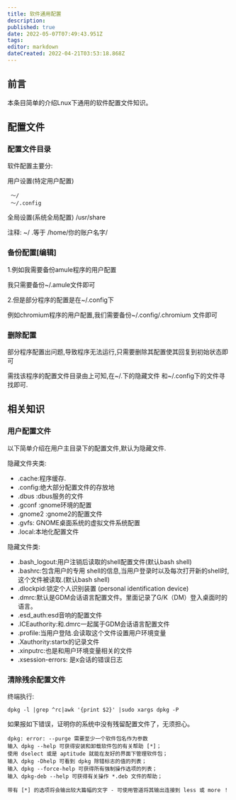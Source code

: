 ```yaml
---
title: 软件通用配置
description: 
published: true
date: 2022-05-07T07:49:43.951Z
tags: 
editor: markdown
dateCreated: 2022-04-21T03:53:18.868Z
---
```


## 前言

本条目简单的介绍Lnux下通用的软件配置文件知识。

## 配置文件

### 配置文件目录

软件配置主要分:

用户设置(特定用户配置)

     ～/
     ～/.config

全局设置(系统全局配置)
    /usr/share

注释: ~/ .等于 /home/你的账户名字/

### 备份配置[编辑]

1.例如我需要备份amule程序的用户配置

我只需要备份~/.amule文件即可

2.但是部分程序的配置是在~/.config下

例如chromium程序的用户配置,我们需要备份~/.config/.chromium 文件即可

### 删除配置

部分程序配置出问题,导致程序无法运行,只需要删除其配置使其回复到初始状态即可

需找该程序的配置文件目录由上可知,在~/.下的隐藏文件 和~/.config下的文件寻找即可.

## 相关知识

### 用户配置文件

以下简单介绍在用户主目录下的配置文件,默认为隐藏文件.

隐藏文件夹类:

- .cache:程序缓存.
- .config:绝大部分配置文件的存放地
- .dbus :dbus服务的文件
- .gconf :gnome环境的配置
- .gnome2 :gnome2的配置文件
- .gvfs: GNOME桌面系统的虚拟文件系统配置
- .local:本地化配置文件

隐藏文件类:

- .bash_logout:用户注销后读取的shell配置文件(默认bash shell)
- .bashrc:包含用户的专用 shell的信息,当用户登录时以及每次打开新的shell时,这个文件被读取.(默认bash shell)
- .dlockpid:锁定个人识别装置 (personal identification device)
- .dmrc:默认是GDM会话语言配置文件。里面记录了G/K（DM）登入桌面时的语言。
- .esd_auth:esd音响的配置文件
- .ICEauthority:和.dmrc一起属于GDM会话语言配置文件
- .profile:当用户登陆.会读取这个文件设置用户环境变量
- .Xauthority:startx的记录文件
- .xinputrc:也是和用户环境变量相关的文件
- .xsession-errors: 是x会话的错误日志

### 清除残余配置文件

终端执行:

    dpkg -l |grep ^rc|awk '{print $2}' |sudo xargs dpkg -P 

如果报如下错误，证明你的系统中没有残留配置文件了，无须担心。

    dpkg: error: --purge 需要至少一个软件包名作为参数
    输入 dpkg --help 可获得安装和卸载软件包的有关帮助 [*]；
    使用 dselect 或是 aptitude 就能在友好的界面下管理软件包；
    输入 dpkg -Dhelp 可看到 dpkg 除错标志的值的列表；
    输入 dpkg --force-help 可获得所有强制操作选项的列表；
    输入 dpkg-deb --help 可获得有关操作 *.deb 文件的帮助；

    带有 [*] 的选项将会输出较大篇幅的文字 - 可使用管道将其输出连接到 less 或 more ！
